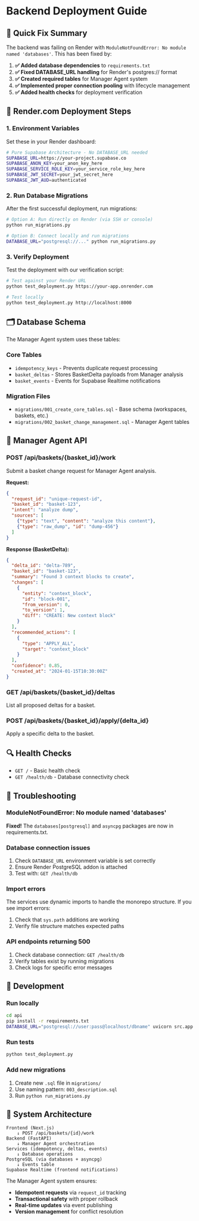 # Backend Deployment Guide

## 🚀 Quick Fix Summary

The backend was failing on Render with `ModuleNotFoundError: No module named 'databases'`. This has been fixed by:

1. **✅ Added database dependencies** to `requirements.txt`
2. **✅ Fixed DATABASE_URL handling** for Render's postgres:// format  
3. **✅ Created required tables** for Manager Agent system
4. **✅ Implemented proper connection pooling** with lifecycle management
5. **✅ Added health checks** for deployment verification

## 🔧 Render.com Deployment Steps

### 1. Environment Variables
Set these in your Render dashboard:

```bash
# Pure Supabase Architecture - No DATABASE_URL needed
SUPABASE_URL=https://your-project.supabase.co
SUPABASE_ANON_KEY=your_anon_key_here
SUPABASE_SERVICE_ROLE_KEY=your_service_role_key_here
SUPABASE_JWT_SECRET=your_jwt_secret_here
SUPABASE_JWT_AUD=authenticated
```

### 2. Run Database Migrations

After the first successful deployment, run migrations:

```bash
# Option A: Run directly on Render (via SSH or console)
python run_migrations.py

# Option B: Connect locally and run migrations
DATABASE_URL="postgresql://..." python run_migrations.py
```

### 3. Verify Deployment

Test the deployment with our verification script:

```bash
# Test against your Render URL
python test_deployment.py https://your-app.onrender.com

# Test locally
python test_deployment.py http://localhost:8000
```

## 🗂️ Database Schema

The Manager Agent system uses these tables:

### Core Tables
- `idempotency_keys` - Prevents duplicate request processing
- `basket_deltas` - Stores BasketDelta payloads from Manager analysis  
- `basket_events` - Events for Supabase Realtime notifications

### Migration Files
- `migrations/001_create_core_tables.sql` - Base schema (workspaces, baskets, etc.)
- `migrations/002_basket_change_management.sql` - Manager Agent tables

## 🤖 Manager Agent API

### POST /api/baskets/{basket_id}/work
Submit a basket change request for Manager Agent analysis.

**Request:**
```json
{
  "request_id": "unique-request-id", 
  "basket_id": "basket-123",
  "intent": "analyze dump",
  "sources": [
    {"type": "text", "content": "analyze this content"},
    {"type": "raw_dump", "id": "dump-456"}
  ]
}
```

**Response (BasketDelta):**
```json
{
  "delta_id": "delta-789",
  "basket_id": "basket-123", 
  "summary": "Found 3 context blocks to create",
  "changes": [
    {
      "entity": "context_block",
      "id": "block-001",
      "from_version": 0,
      "to_version": 1, 
      "diff": "CREATE: New context block"
    }
  ],
  "recommended_actions": [
    {
      "type": "APPLY_ALL",
      "target": "context_block"
    }
  ],
  "confidence": 0.85,
  "created_at": "2024-01-15T10:30:00Z"
}
```

### GET /api/baskets/{basket_id}/deltas
List all proposed deltas for a basket.

### POST /api/baskets/{basket_id}/apply/{delta_id}  
Apply a specific delta to the basket.

## 🔍 Health Checks

- `GET /` - Basic health check
- `GET /health/db` - Database connectivity check

## 🐛 Troubleshooting

### ModuleNotFoundError: No module named 'databases'
**Fixed!** The `databases[postgresql]` and `asyncpg` packages are now in requirements.txt.

### Database connection issues
1. Check `DATABASE_URL` environment variable is set correctly
2. Ensure Render PostgreSQL addon is attached
3. Test with: `GET /health/db`

### Import errors
The services use dynamic imports to handle the monorepo structure. If you see import errors:
1. Check that `sys.path` additions are working
2. Verify file structure matches expected paths

### API endpoints returning 500
1. Check database connection: `GET /health/db`
2. Verify tables exist by running migrations
3. Check logs for specific error messages

## 📝 Development

### Run locally
```bash
cd api
pip install -r requirements.txt
DATABASE_URL="postgresql://user:pass@localhost/dbname" uvicorn src.app.agent_server:app --reload
```

### Run tests
```bash
python test_deployment.py
```

### Add new migrations
1. Create new `.sql` file in `migrations/`
2. Use naming pattern: `003_description.sql`
3. Run `python run_migrations.py`

## 🔄 System Architecture

```
Frontend (Next.js) 
    ↓ POST /api/baskets/{id}/work
Backend (FastAPI)
    ↓ Manager Agent orchestration
Services (idempotency, deltas, events)
    ↓ Database operations  
PostgreSQL (via databases + asyncpg)
    ↓ Events table
Supabase Realtime (frontend notifications)
```

The Manager Agent system ensures:
- **Idempotent requests** via `request_id` tracking
- **Transactional safety** with proper rollback
- **Real-time updates** via event publishing  
- **Version management** for conflict resolution